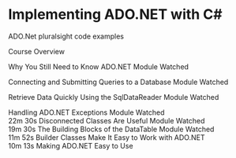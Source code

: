 # Implementing ADO.NET with C#
 ADO.Net pluralsight code examples
 
 
 
 
 
 
Course Overview		

Why You Still Need to Know ADO.NET	Module Watched	

Connecting and Submitting Queries to a Database	Module Watched	

Retrieve Data Quickly Using the SqlDataReader	Module Watched	

Handling ADO.NET Exceptions	Module Watched	
22m 30s	
Disconnected Classes Are Useful	Module Watched	
19m 30s	
The Building Blocks of the DataTable	Module Watched	
11m 52s	
Builder Classes Make It Easy to Work with ADO.NET		
10m 13s	
Making ADO.NET Easy to Use
